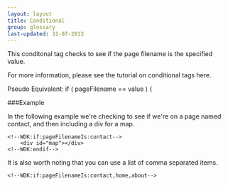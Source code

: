 ```yaml
---
layout: layout
title: Conditional
group: glossary
last-updated: 31-07-2013
---
```



This conditonal tag checks to see if the page filename is the specified value.

For more information, please see the tutorial on conditional tags here.

Pseudo Equivalent: if ( pageFilename == value ) {

###Example

In the following example we're checking to see if we're on a page named contact, and then including a div for a map.

```
<!--WDK:if:pageFilenameIs:contact-->
	<div id="map"></div>
<!--WDK:endif-->
```

It is also worth noting that you can use a list of comma separated items.

```
<!--WDK:if:pageFilenameIs:contact,home,about-->
```